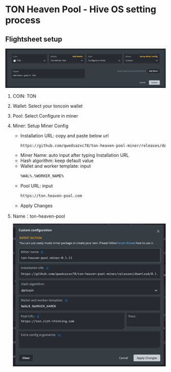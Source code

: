 # TON Heaven Pool - Hive OS setting process

## Flightsheet setup

![alt text](https://github.com/qwedsazxc78/ton-heaven-pool-miner/blob/main/image/%E9%A3%9B%E8%A1%8C%E5%84%80%E8%A1%A8%E6%9D%BF%E8%A8%AD%E5%AE%9A.png?raw=true)

1. COIN: TON
2. Wallet: Select your toncoin wallet
3. Pool: Select Configure in miner
4. Miner: Setup Miner Config
   - Installation URL: copy and paste below url
      ```sh
      https://github.com/qwedsazxc78/ton-heaven-pool-miner/releases/download/0.2.4/ton-heaven-pool-miner-0.2.4-hiveos.tar.gz
      ```
   - Miner Name: auto input after typing Installation URL
   - Hash algorithm: keep default value
   - Wallet and worker template: input
      ```sh
      %WAL%.%WORKER_NAME%
      ```
   - Pool URL: input
      ```sh
      https://ton.heaven-pool.com
      ```
   - Apply Changes
5. Name：ton-heaven-pool

   ![alt text](https://github.com/qwedsazxc78/ton-heaven-pool-miner/blob/main/image/%E9%A3%9B%E8%A1%8C%E5%84%80%E8%A1%A8%E6%9D%BF%E8%A8%AD%E5%AE%9A-%E5%AE%A2%E8%A3%BD%E5%8C%96%E8%A8%AD%E5%AE%9A.png?raw=true)

